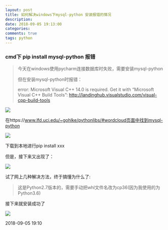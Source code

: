 ```yaml
---
layout: post
title: 如何解决windows下mysql-python 安装报错的情况
description:
date: 2018-09-05 19:13:00
categories:
comments: true
tags: python
---
```




###  cmd下 pip install mysql-python 报错

> 今天在windows使用pycharm连接数据库时失败，需要安装mysql-python
>
> 但在安装mysql-python时报错：
>
> 	error: Microsoft Visual C++ 14.0 is required. Get it with “Microsoft Visual C++ Build Tools”: <http://landinghub.visualstudio.com/visual-cpp-build-tools>

![](yanshigou.github.io\img\t\mysql-python.png)



在https://www.lfd.uci.edu/~gohlke/pythonlibs/#wordcloud页面中找到mysql-python

![](yanshigou.github.io\img\t\whl.png)

下载到本地进行pip install  xxx

但是，接下来又出现了：

![](yanshigou.github.io\img\t\error2.png)



试了网上几种解决方法，终于搞懂为什么了:

> 这是Python2.7版本的，需要手动把whl文件名改为cp36(因为我使用的为Python3.6)

接下来就安装成功了

![](yanshigou.github.io\img\t\ok.png)





2018-09-05 19:10
